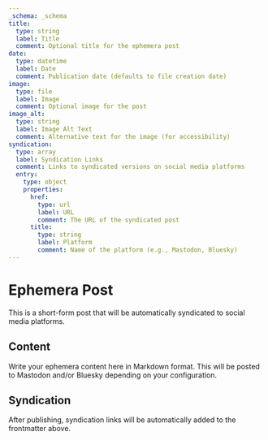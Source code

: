 ```yaml
---
_schema: _schema
title:
  type: string
  label: Title
  comment: Optional title for the ephemera post
date:
  type: datetime
  label: Date
  comment: Publication date (defaults to file creation date)
image:
  type: file
  label: Image
  comment: Optional image for the post
image_alt:
  type: string
  label: Image Alt Text
  comment: Alternative text for the image (for accessibility)
syndication:
  type: array
  label: Syndication Links
  comment: Links to syndicated versions on social media platforms
  entry:
    type: object
    properties:
      href:
        type: url
        label: URL
        comment: The URL of the syndicated post
      title:
        type: string
        label: Platform
        comment: Name of the platform (e.g., Mastodon, Bluesky)
---
```


# Ephemera Post

This is a short-form post that will be automatically syndicated to social media platforms.

## Content

Write your ephemera content here in Markdown format. This will be posted to Mastodon and/or Bluesky depending on your configuration.

## Syndication

After publishing, syndication links will be automatically added to the frontmatter above.

